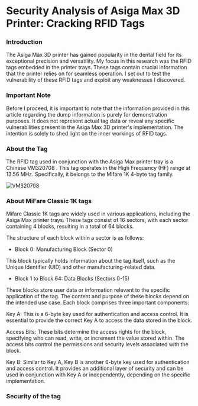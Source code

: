 # Security Analysis of Asiga Max 3D Printer: Cracking RFID Tags

### Introduction
The Asiga Max 3D printer has gained popularity in the dental field for its exceptional precision and versatility. My focus in this research was the RFID tags embedded in the printer trays. These tags contain crucial information that the printer relies on for seamless operation. I set out to test the vulnerability of these RFID tags and exploit any weaknesses I discovered.

### Important Note
Before I proceed, it is important to note that the information provided in this article regarding the dump information is purely for demonstration purposes. It does not represent actual tag data or reveal any specific vulnerabilities present in the Asiga Max 3D printer's implementation. The intention is solely to shed light on the inner workings of RFID tags.

### About the Tag

The RFID tag used in conjunction with the Asiga Max printer tray is a Chinese VM320708 . This tag operates in the High Frequency (HF) range at 13.56 MHz. Specifically, it belongs to the Mifare 1K 4-byte tag family.

![VM320708](https://i.imgur.com/DcwnnsJ.png)

### About MiFare Classic 1K tags

Mifare Classic 1K tags are widely used in various applications, including the Asiga Max printer trays. These tags consist of 16 sectors, with each sector containing 4 blocks, resulting in a total of 64 blocks.

The structure of each block within a sector is as follows:

* Block 0: Manufacturing Block (Sector 0)

This block typically holds information about the tag itself, such as the Unique Identifier (UID) and other manufacturing-related data.

* Block 1 to Block 64: Data Blocks (Sectors 0-15)

These blocks store user data or information relevant to the specific application of the tag. The content and purpose of these blocks depend on the intended use case.
Each block comprises three important components:

Key A: This is a 6-byte key used for authentication and access control. It is essential to provide the correct Key A to access the data stored in the block.

Access Bits: These bits determine the access rights for the block, specifying who can read, write, or increment the value stored within. The access bits control the permissions and security levels associated with the block.

Key B: Similar to Key A, Key B is another 6-byte key used for authentication and access control. It provides an additional layer of security and can be used in conjunction with Key A or independently, depending on the specific implementation.


### Security of the tag
